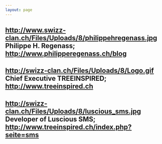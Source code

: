 ```yaml
---
layout: page
---
```


http://www.swizz-clan.ch/Files/Uploads/8/philippehregenass.jpg Philippe H. Regenass; http://www.philipperegenass.ch/blog
----
http://swizz-clan.ch/Files/Uploads/8/Logo.gif Chief Executive TREEINSPIRED; http://www.treeinspired.ch
----
http://swizz-clan.ch/Files/Uploads/8/luscious_sms.jpg Developer of Luscious SMS; http://www.treeinspired.ch/index.php?seite=sms
----
